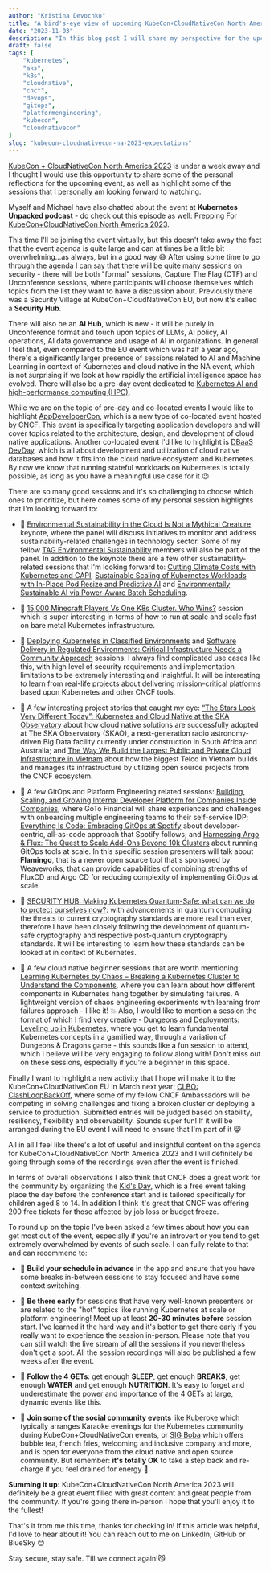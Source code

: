 ```yaml
---
author: "Kristina Devochko"
title: "A bird's-eye view of upcoming KubeCon+CloudNativeCon North America 2023"
date: "2023-11-03"
description: "In this blog post I will share my perspective for the upcoming KubeCon+CloudNativeCon North America 2023: trends, what to expect and share personal tips about getting the most out of the event."
draft: false
tags: [
    "kubernetes",
    "aks",
    "k8s",
    "cloudnative",
    "cncf",
    "devops",
    "gitops",
    "platformengineering",
    "kubecon",
    "cloudnativecon"
]
slug: "kubecon-cloudnativecon-na-2023-expectations"
---
```


[KubeCon + CloudNativeCon North America 2023](https://events.linuxfoundation.org/kubecon-cloudnativecon-north-america) is under a week away and I thought I would use this opportunity to share some of the personal reflections for the upcoming event, as well as highlight some of the sessions that I personally am looking forward to watching.

Myself and Michael have also chatted about the event at **Kubernetes Unpacked podcast** - do check out this episode as well: [Prepping For KubeCon+CloudNativeCon North America 2023](https://packetpushers.net/podcast/ku039-prepping-for-kubecon-north-america-2023).

This time I'll be joining the event virtually, but this doesn't take away the fact that the event agenda is quite large and can at times be a little bit overwhelming...as always, but in a good way 😅 After using some time to go through the agenda I can say that there will be quite many sessions on security - there will be both "formal" sessions, Capture The Flag (CTF) and Unconference sessions, where participants will choose themselves which topics from the list they want to have a discussion about. Previously there was a Security Village at KubeCon+CloudNativeCon EU, but now it's called a **Security Hub**.

There will also be an **AI Hub**, which is new - it will be purely in Unconference format and touch upon topics of LLMs, AI policy, AI operations, AI data governance and usage of AI in organizations. In general I feel that, even compared to the EU event which was half a year ago, there's a significantly larger presence of sessions related to AI and Machine Learning in context of Kubernetes and cloud native in the NA event, which is not surprising if we look at how rapidly the artificial intelligence space has evolved. There will also be a pre-day event dedicated to [Kubernetes AI and high-performance computing (HPC)](https://sched.co/1RIUk).

While we are on the topic of pre-day and co-located events I would like to highlight [AppDeveloperCon](https://sched.co/1RIQk), which is a new type of co-located event hosted by CNCF. This event is specifically targeting application developers and will cover topics related to the architecture, design, and development of cloud native applications. Another co-located event I'd like to highlight is [DBaaS DevDay](https://sched.co/1RITM), which is all about development and utilization of cloud native databases and how it fits into the cloud native ecosystem and Kubernetes. By now we know that running stateful workloads on Kubernetes is totally possible, as long as you have a meaningful use case for it 😉

There are so many good sessions and it's so challenging to choose which ones to prioritize, but here comes some of my personal session highlights that I'm looking forward to:

- 🌟 [Environmental Sustainability in the Cloud Is Not a Mythical Creature](https://sched.co/1R4Tl) keynote, where the panel will discuss initiatives to monitor and address sustainability-related challenges in technology sector. Some of my fellow [TAG Environmental Sustainability](https://tag-env-sustainability.cncf.io/) members will also be part of the panel. In addition to the keynote there are a few other sustainability-related sessions that I'm looking forward to: [Cutting Climate Costs with Kubernetes and CAPI](https://sched.co/1R2p6), [Sustainable Scaling of Kubernetes Workloads with In-Place Pod Resize and Predictive AI](https://sched.co/1R2nS) and [Environmentally Sustainable AI via Power-Aware Batch Scheduling](https://sched.co/1R2tJ).

- 🌟 [15,000 Minecraft Players Vs One K8s Cluster. Who Wins?](https://sched.co/1R2lz) session which is super interesting in terms of how to run at scale and scale fast on bare metal Kubernetes infrastructure.

- 🌟 [Deploying Kubernetes in Classified Environments](https://sched.co/1R2m3) and [Software Delivery in Regulated Environments: Critical Infrastructure Needs a Community Approach](https://sched.co/1R2si) sessions. I always find complicated use cases like this, with high level of security requirements and implementation limitations to be extremely interesting and insightful. It will be interesting to learn from real-life projects about delivering mission-critical platforms based upon Kubernetes and other CNCF tools.

- 🌟 A few interesting project stories that caught my eye: [“The Stars Look Very Different Today”: Kubernetes and Cloud Native at the SKA Observatory](https://sched.co/1R2tP) about how cloud native solutions are successfully adopted at The SKA Observatory (SKAO), a next-generation radio astronomy-driven Big Data facility currently under construction in South Africa and Australia; and [The Way We Build the Largest Public and Private Cloud Infrastructure in Vietnam](https://sched.co/1R2qz) about how the biggest Telco in Vietnam builds and manages its infrastructure by utilizing open source projects from the CNCF ecosystem.

- 🌟 A few GitOps and Platform Engineering related sessions: [Building, Scaling, and Growing Internal Developer Platform for Companies Inside Companies](https://sched.co/1R2md), where GoTo Financial will share experiences and challenges with onboarding multiple engineering teams to their self-service IDP; [Everything Is Code: Embracing GitOps at Spotify](https://sched.co/1R2qU) about developer-centric, all-as-code approach that Spotify follows; and [Harnessing Argo & Flux: The Quest to Scale Add-Ons Beyond 10k Clusters](https://sched.co/1R2mf) about running GitOps tools at scale. In this specific session presenters will talk about **Flamingo**, that is a newer open source tool that's sponsored by Weaveworks, that can provide capabilities of combining strengths of FluxCD and Argo CD for reducing complexity of implementing GitOps at scale.

- 🌟 [SECURITY HUB: Making Kubernetes Quantum-Safe: what can we do to protect ourselves now?](https://sched.co/1SKeZ): with advancements in quantum computing the threats to current cryptography standards are more real than ever, therefore I have been closely following the development of quantum-safe cryptography and respective post-quantum cryptography standards. It will be interesting to learn how these standards can be looked at in context of Kubernetes.

- 🌟 A few cloud native beginner sessions that are worth mentioning: [Learning Kubernetes by Chaos – Breaking a Kubernetes Cluster to Understand the Components](https://sched.co/1R2r7), where you can learn about how different components in Kubernetes hang together by simulating failures. A lightweight version of chaos engineering experiments with learning from failures approach - I like it! 💥 Also, I would like to mention a session the format of which I find very creative - [Dungeons and Deployments: Leveling up in Kubernetes](https://sched.co/1Tbpo), where you get to learn fundamental Kubernetes concepts in a gamified way, through a variation of Dungeons & Dragons game - this sounds like a fun session to attend, which I believe will be very engaging to follow along with! Don't miss out on these sessions, especially if you're a beginner in this space.

Finally I want to highlight a new activity that I hope will make it to the KubeCon+CloudNativeCon EU in March next year: [CLBO: ClashLoopBackOff](https://sched.co/1T3oc), where some of my fellow CNCF Ambassadors will be competing in solving challenges and fixing a broken cluster or deploying a service to production. Submitted entries will be judged based on stability, resiliency, flexibility and observability. Sounds super fun! If it will be arranged during the EU event I will need to ensure that I'm part of it 😸

All in all I feel like there's a lot of useful and insightful content on the agenda for KubeCon+CloudNativeCon North America 2023 and I will definitely be going through some of the recordings even after the event is finished.

In terms of overall observations I also think that CNCF does a great work for the community by organizing the [Kid's Day](https://events.linuxfoundation.org/kubecon-cloudnativecon-north-america/program/kids-day), which is a free event taking place the day before the conference start and is tailored specifically for children aged 8 to 14. In addition I think it's great that CNCF was offering 200 free tickets for those affected by job loss or budget freeze.

To round up on the topic I've been asked a few times about how you can get most out of the event, especially if you're an introvert or you tend to get extremely overwhelmed by events of such scale. I can fully relate to that and can recommend to:

- 🌷 **Build your schedule in advance** in the app and ensure that you have some breaks in-between sessions to stay focused and have some context switching.

- 🌷 **Be there early** for sessions that have very well-known presenters or are related to the "hot" topics like running Kubernetes at scale or platform engineering! Meet up at least **20-30 minutes before** session start. I've learned it the hard way and it's better to get there early if you really want to experience the session in-person. Please note that you can still watch the live stream of all the sessions if you nevertheless don't get a spot. All the session recordings will also be published a few weeks after the event.

- 🌷 **Follow the 4 GETs**: get enough **SLEEP**, get enough **BREAKS**, get enough **WATER** and get enough **NUTRITION**. It's easy to forget and underestimate the power and importance of the 4 GETs at large, dynamic events like this.

- 🌷 **Join some of the social community events** like [Kuberoke](https://kuberoke.love) which typically arranges Karaoke evenings for the Kubernetes community during KubeCon+CloudNativeCon events, or [SIG Boba](https://sig-boba.github.io) which offers bubble tea, french fries, welcoming and inclusive company and more,  and is open for everyone from the cloud native and open source community. But remember: **it's totally OK** to take a step back and re-charge if you feel drained for energy 🙌

**Summing it up:** KubeCon+CloudNativeCon North America 2023 will definitely be a great event filled with great content and great people from the community. If you're going there in-person I hope that you'll enjoy it to the fullest!

That's it from me this time, thanks for checking in!
If this article was helpful, I'd love to hear about it! You can reach out to me on LinkedIn, GitHub or BlueSky 😊

Stay secure, stay safe.
Till we connect again!😼
